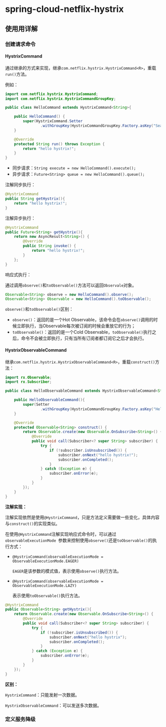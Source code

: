 # spring-cloud-netflix-hystrix





## 使用用详解



### 创建请求命令

#### HystrixCommand

通过继承的方式来实现，继承`com.netflix.hystrix.HystrixCommand<R>`，重载`run()`方法。

例如：

```java
import com.netflix.hystrix.HystrixCommand;
import com.netflix.hystrix.HystrixCommandGroupKey;

public class HelloCommand extends HystrixCommand<String>{

    public HelloCommand() {
        super(HystrixCommand.Setter
                .withGroupKey(HystrixCommandGroupKey.Factory.asKey("SeasonCommand")));
    }

    @Override
    protected String run() throws Exception {
        return "hello hystrix!";
    }
}
```



- 同步请求：`String execute = new HelloCommand().execute();`
- 异步请求：`Future<String> queue = new HelloCommand().queue();`



注解同步执行：

```java
@HystrixCommand
public String getHystrix(){
    return "hello hystrix!";
}
```

注解异步执行：

```java
@HystrixCommand
public Future<String> getHystrix(){
    return new AsyncResult<String>() {
        @Override
        public String invoke() {
            return "hello hystrix!";
        }
    };
}
```

响应式执行：

通过调用`observe()`和`toObservable()`方法可以返回`Observale`对象。

```java
Observable<String> observe = new HelloCommand().observe();
Observable<String> Observable = new HelloCommand().toObservable();
```

`observe()`和`toObservable()`区别：

- `observe()`：返回的是一个Hot Observable，该命令会在`observe()`调用的时候立即执行，当Observable每次被订阅的时候会重放它的行为；
- `toObservable()`：返回的是一个Cold Observable，`toObservable()`执行之后，命令不会被立即执行，只有当所有订阅者都订阅它之后才会执行。

#### HystrixObservableCommand

继承`com.netflix.hystrix.HystrixObservableCommand<R>`，重载`construct()`方法：

```java
import rx.Observable;
import rx.Subscriber;

public class HelloObservableCommand extends HystrixObservableCommand<String> {

    public HelloObservableCommand(){
        super(Setter
                .withGroupKey(HystrixCommandGroupKey.Factory.asKey("HelloObservableCommand")));
    }

    @Override
    protected Observable<String> construct() {
        return Observable.create(new Observable.OnSubscribe<String>() {
            @Override
            public void call(Subscriber<? super String> subscriber) {
                try {
                    if (!subscriber.isUnsubscribed()) {
                        subscriber.onNext("hello hystrix!");
                        subscriber.onCompleted();
                    }
                } catch (Exception e) {
                    subscriber.onError(e);
                }
            }
        });
    }
}
```

**注解实现：**

注解实现依然是使用`@HystrixCommand`，只是方法定义需要做一些变化，具体内容与`construct()`的实现类似。

在使用`@HystrixCommand`注解实现响应式命令时，可以通过`observableExecutionMode `参数来控制使用`observe()`还是`toObservable()`的执行方式：

- `@HystrixCommand(observableExecutionMode = ObservableExecutionMode.EAGER)`

  `EAGER`是该参数的模式值，表示使用`observe()`执行方法。

- `@HystrixCommand(observableExecutionMode = ObservableExecutionMode.LAZY)`

  表示使用`toObservable()`执行方法。

```java
@HystrixCommand
public Observable<String> getHystrix(){
    return Observable.create(new Observable.OnSubscribe<String>() {
        @Override
        public void call(Subscriber<? super String> subscriber) {
            try {
                if (!subscriber.isUnsubscribed()) {
                    subscriber.onNext("hello hystrix");
                    subscriber.onCompleted();
                }
            } catch (Exception e) {
                subscriber.onError(e);
            }
        }
    });
}
```

**区别：**

`HystrixCommand`：只能发射一次数据。

`HystrixObservableCommand`：可以发送多次数据。



### 定义服务降级



